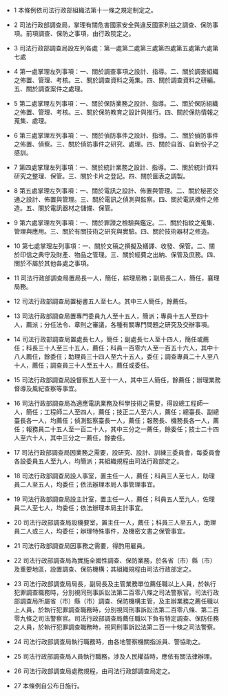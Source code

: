 * 1 本條例依司法行政部組織法第十一條之規定制定之。

* 2 司法行政部調查局，掌理有關危害國家安全與違反國家利益之調查、保防事項。前項調查、保防之事項，由行政院定之。

* 3 司法行政部調查局設左列各處：第一處第二處第三處第四處第五處第六處第七處

* 4 第一處掌理左列事項：一、關於調查事項之設計、指導。二、關於調查組織之佈置、管理、考核。三、關於調查資料之蒐集。四、關於調查資料之研編。五、關於調查案件之處理。

* 5 第二處掌理左列事項：一、關於保防業務之設計、指導。二、關於保防組織之佈置、管理、考核。三、關於保防教育之設計與推行。四、關於保防情報之蒐集、處理。

* 6 第三處掌理左列事項：一、關於偵防事件之設計、指導。二、關於偵防事件之佈置、偵察。三、關於偵防事件之研究、處理。四、關於自首、自新份子之感訓。

* 7 第四處掌理左列事項：一、關於統計業務之設計、指導。二、關於統計資料研究之整理、保管。三、關於卡片之登記。四、關於圖表之調製。

* 8 第五處掌理左列事項：一、關於電訊之設計、佈置與管理。二、關於秘密交通之設計、佈置與管理。三、關於電訊之偵測與監察。四、關於電訊機件之修造。五、關於電訊器材之儲備、保管。

* 9 第六處掌理左列事項：一、關於罪證之檢驗與鑑定。二、關於指紋之蒐集、管理與應用。三、關於有關技術之研究與實驗。四、關於技術器材之修造。

* 10 第七處掌理左列事項：一、關於文稿之撰擬及繕譯、收發、保管。二、關於印信之典守及財產、物品之管理。三、關於經費之出納、保管及庶務。四、關於不屬於其他各處之事項。

* 11 司法行政部調查局置局長一人，簡任，綜理局務；副局長二人，簡任，襄理局務。

* 12 司法行政部調查局置秘書五人至七人。其中三人簡任，餘薦任。

* 13 司法行政部調查局置專門委員九人至十五人，簡派；專員十五人至四十人，薦派；分任法令、章則之審議，各種有關專門問題之研究及交辦事項。

* 14 司法行政部調查局置處長七人，簡任；副處長七人至十四人，簡任或薦任；科長三十人至三十五人，薦任；科員一百零六人至一百五十六人，其中十八人薦任，餘委任；助理員三十四人至六十五人，委任；調查專員二十人至八十人，薦任；調查員三十人至五十人，薦任或委任。

* 15 司法行政部調查局設督察五人至十一人，其中三人簡任，餘薦任；辦理業務督導及風紀查察等事宜。

* 16 司法行政部調查局為適應電訊業務及科學技術之需要，得設總工程師一人，簡任；工程師二人至四人，薦任；技正二人至六人，薦任；總臺長、副總臺長各一人，均薦任；偵測監察臺長一人，薦任；報務長、機務長各一人，薦任；報務員二十五人至一百二十人，其中三分之一薦任，餘委任；技士二十四人至六十人，其中三分之一薦任，餘委任。

* 17 司法行政部調查局因業務之需要，設研究、設計、訓練三委員會，每委員會各設委員五人至九人，均簡派；其組織規程由司法行政部定之。

* 18 司法行政部調查局設人事室，置主任一人，薦任；科員三人至七人，助理員二人至五人，均委任；依法辦理本局人事管理事宜。

* 19 司法行政部調查局設主計室，置主任一人，薦任；科員五人至九人，佐理員二人至七人，均委任；依法辦理本局主計事宜。

* 20 司法行政部調查局設機要室，置主任一人，薦任；科員三人至五人，助理員二人或三人，均委任；辦理特殊事件，及機密文書之保管事宜。

* 21 司法行政部調查局因事務之需要，得酌用雇員。

* 22 司法行政部調查局為實施全國性調查、保防業務，於各省（市）縣（市）及重要地區，設置調查、保防機構；其組織規程由司法行政部定之。

* 23 司法行政部調查局局長，副局長及主管業務單位薦任職以上人員，於執行犯罪調查職務時，分別視同刑事訴訟法第二百零八條之司法警察官。司法行政部調查局所屬省（市）縣（市）調查、保防機構主管，及主辦業務之薦任職以上人員，於執行犯罪調查職務時，分別視同刑事訴訟法第二百零八條、第二百零九條之司法警察官。司法行政部調查局薦任職以下負有特定調查、保防任務之人員，於執行犯罪調查職務時，視同刑事訴訟法第二百一十條之司法警察。

* 24 司法行政部調查局執行職務時，由各地警察機關指派員、警協助之。

* 25 司法行政部調查局人員執行職務，涉及人民權益時，應依有關法律辦理。

* 26 司法行政部調查局處務規程，由司法行政部調查局定之。

* 27 本條例自公布日施行。

